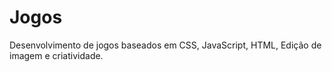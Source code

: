# Jogos
Desenvolvimento de jogos baseados em CSS, JavaScript, HTML, Edição de imagem e criatividade.
